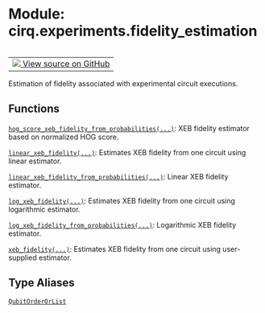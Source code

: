 <div itemscope itemtype="http://developers.google.com/ReferenceObject">
<meta itemprop="name" content="cirq.experiments.fidelity_estimation" />
<meta itemprop="path" content="Stable" />
</div>

# Module: cirq.experiments.fidelity_estimation

<!-- Insert buttons and diff -->

<table class="tfo-notebook-buttons tfo-api" align="left">

<td>
  <a target="_blank" href="https://github.com/quantumlib/cirq/tree/master/cirq/experiments/fidelity_estimation.py">
    <img src="https://www.tensorflow.org/images/GitHub-Mark-32px.png" />
    View source on GitHub
  </a>
</td>
</table>



Estimation of fidelity associated with experimental circuit executions.



## Functions

[`hog_score_xeb_fidelity_from_probabilities(...)`](../../cirq/experiments/hog_score_xeb_fidelity_from_probabilities.md): XEB fidelity estimator based on normalized HOG score.

[`linear_xeb_fidelity(...)`](../../cirq/experiments/linear_xeb_fidelity.md): Estimates XEB fidelity from one circuit using linear estimator.

[`linear_xeb_fidelity_from_probabilities(...)`](../../cirq/experiments/linear_xeb_fidelity_from_probabilities.md): Linear XEB fidelity estimator.

[`log_xeb_fidelity(...)`](../../cirq/experiments/log_xeb_fidelity.md): Estimates XEB fidelity from one circuit using logarithmic estimator.

[`log_xeb_fidelity_from_probabilities(...)`](../../cirq/experiments/log_xeb_fidelity_from_probabilities.md): Logarithmic XEB fidelity estimator.

[`xeb_fidelity(...)`](../../cirq/experiments/xeb_fidelity.md): Estimates XEB fidelity from one circuit using user-supplied estimator.

## Type Aliases

[`QubitOrderOrList`](../../cirq/ops/QubitOrderOrList.md)

